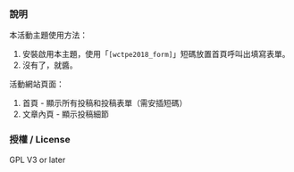 ### 說明

本活動主題使用方法：

1. 安裝啟用本主題，使用「`[wctpe2018_form]`」短碼放置首頁呼叫出填寫表單。
2. 沒有了，就醬。

活動網站頁面：

1. 首頁 - 顯示所有投稿和投稿表單（需安插短碼）
2. 文章內頁 - 顯示投稿細節

### 授權 / License

GPL V3 or later
